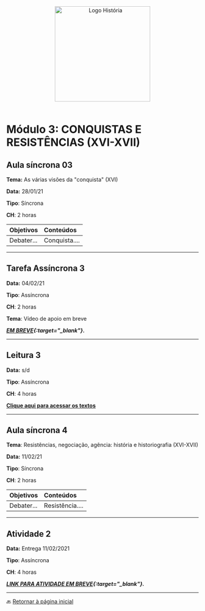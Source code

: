 <div align="center"><img src="imagens/../../imagens/LOGO-HISTÓRIA-BA-novo.png" width= "250" alt="Logo História" title="Logotipo do Curso de História, BA, UNILAB"/></div>

<br>

# Módulo 3: CONQUISTAS E RESISTÊNCIAS (XVI-XVII)

## Aula síncrona 03

**Tema:** As várias visões da "conquista" (XVI)

**Data:** 28/01/21

**Tipo**: Síncrona

**CH**: 2 horas

| Objetivos           | Conteúdos         |
|:--------------------|:------------------|
| Debater... | Conquista.... |

***

## Tarefa Assíncrona 3

**Data:** 04/02/21

**Tipo**: Assíncrona

**CH**: 2 horas

**Tema**: Vídeo de apoio em breve

***[EM BREVE](){:target="_blank"}.***

***

## Leitura 3

**Data:** s/d

**Tipo**: Assíncrona

**CH**: 4 horas

**[Clique aqui para acessar os textos](biblio3.md)**

***

## Aula síncrona 4

**Tema**: Resistências, negociação, agência: história e historiografia (XVI-XVII)

**Data:** 11/02/21

**Tipo**: Síncrona

**CH**: 2 horas

| Objetivos           | Conteúdos         |
|:--------------------|:------------------|
| Debater... | Resistência.... |

***

## Atividade 2

**Data:** Entrega 11/02/2021

**Tipo**: Assíncrona

**CH**: 4 horas

***[LINK PARA ATIVIDADE EM BREVE](){:target="_blank"}.***

***
🔙️ [Retornar à página inicial](http://ericbrasiln.github.io/cclhm0057_ihl)
